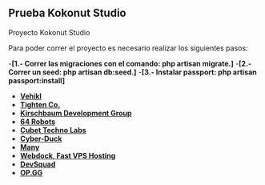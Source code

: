 

## Prueba Kokonut Studio

Proyecto Kokonut Studio

Para poder correr el proyecto es necesario realizar los siguientes pasos:

-**[1.- Correr las migraciones con el comando: php artisan migrate.]**
-**[2.- Correr un seed: php artisan db:seed.]**
-**[3.- Instalar passport: php artisan passport:install]**

- **[Vehikl](https://vehikl.com/)**
- **[Tighten Co.](https://tighten.co)**
- **[Kirschbaum Development Group](https://kirschbaumdevelopment.com)**
- **[64 Robots](https://64robots.com)**
- **[Cubet Techno Labs](https://cubettech.com)**
- **[Cyber-Duck](https://cyber-duck.co.uk)**
- **[Many](https://www.many.co.uk)**
- **[Webdock, Fast VPS Hosting](https://www.webdock.io/en)**
- **[DevSquad](https://devsquad.com)**
- **[OP.GG](https://op.gg)**